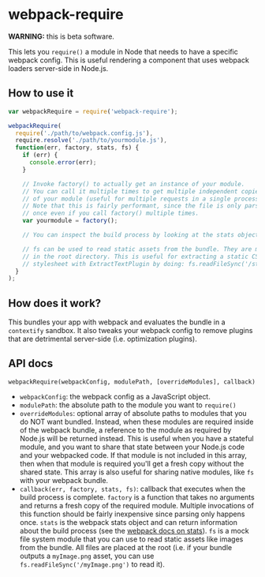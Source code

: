 # webpack-require

**WARNING:** this is beta software.

This lets you `require()` a module in Node that needs to have a specific
webpack config. This is useful rendering a component that uses webpack
loaders server-side in Node.js.

## How to use it

```js
var webpackRequire = require('webpack-require');

webpackRequire(
  require('./path/to/webpack.config.js'),
  require.resolve('./path/to/yourmodule.js'),
  function(err, factory, stats, fs) {
    if (err) {
      console.error(err);
    }

    // Invoke factory() to actually get an instance of your module.
    // You can call it multiple times to get multiple independent copies
    // of your module (useful for multiple requests in a single process).
    // Note that this is fairly performant, since the file is only parsed
    // once even if you call factory() multiple times.
    var yourmodule = factory();

    // You can inspect the build process by looking at the stats object

    // fs can be used to read static assets from the bundle. They are mounted
    // in the root directory. This is useful for extracting a static CSS
    // stylesheet with ExtractTextPlugin by doing: fs.readFileSync('/style.css')
  }
);
```

## How does it work?

This bundles your app with webpack and evaluates the bundle in a `contextify`
sandbox. It also tweaks your webpack config to remove plugins that are
detrimental server-side (i.e. optimization plugins).

## API docs

`webpackRequire(webpackConfig, modulePath, [overrideModules], callback)`

  * `webpackConfig`: the webpack config as a JavaScript object.
  * `modulePath`: the absolute path to the module you want to `require()`
  * `overrideModules`: optional array of absolute paths to modules that you do NOT want bundled. Instead, when these modules are required inside of the webpack bundle, a reference to the module as required by Node.js will be returned instead. This is useful when you have a stateful module, and you want to share that state between your Node.js code and your webpacked code. If that module is not included in this array, then when that module is required you'll get a fresh copy without the shared state. This array is also useful for sharing native modules, like `fs` with your webpack bundle.
  * `callback(err, factory, stats, fs)`: callback that executes when the build process is complete. `factory` is a function that takes no arguments and returns a fresh copy of the required module. Multiple invocations of this function should be fairly inexpensive since parsing only happens once. `stats` is the webpack stats object and can return information about the build process (see the [webpack docs on stats](https://github.com/webpack/docs/wiki/node.js-api#stats)). `fs` is a mock file system module that you can use to read static assets like images from the bundle. All files are placed at the root (i.e. if your bundle outputs a `myImage.png` asset, you can use `fs.readFileSync('/myImage.png')` to read it).